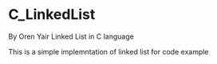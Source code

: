 # C_LinkedList
By Oren Yair
Linked List in C language

This is a simple implemntation of linked list for code example

